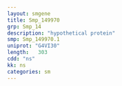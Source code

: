 ```yaml
---
layout: smgene
title: Smp_149970
grp: Smp_14
description: "hypothetical protein"
smp: Smp_149970.1
uniprot: "G4VI30"
length:   303
cdd: "ns"
kk: ns
categories: sm
---
```

